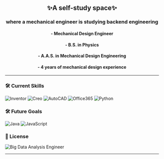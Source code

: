 <h2 align = "center">✨A self-study space✨</h2>
<h3 align = "center">where a mechanical engineer is studying backend engineering</h3>

<h4 align = "center">- Mechanical Design Engineer </h4>
<h4 align = "center">- B.S. in Physics </h4>
<h4 align = "center">- A.A.S. in Mechanical Design Engineering </h4>
<h4 align = "center">- 4 years of mechanical design experience </h4>

<hr>


<h3>🛠️ Current Skills</h3>
<p>
  <img src="https://img.shields.io/badge/Inventor-Orange?style=for-the-badge&logo=autodesk&logoColor=white" alt="Inventor"/>
  <img src="https://img.shields.io/badge/Creo-00599C?style=for-the-badge&logo=creo&logoColor=white" alt="Creo"/>
  <img src="https://img.shields.io/badge/AutoCAD-E2231A?style=for-the-badge&logo=autodesk&logoColor=white" alt="AutoCAD"/>
  <img src="https://img.shields.io/badge/Office365-D83B01?style=for-the-badge&logo=microsoftoffice&logoColor=white" alt="Office365"/>
  <img src="https://img.shields.io/badge/Python-3776AB?style=for-the-badge&logo=python&logoColor=white" alt="Python"/>
</p>

<h3>🛠️ Future Goals</h3>
<p>
  <img src="https://img.shields.io/badge/Java-ED8B00?style=for-the-badge&logo=openjdk&logoColor=white" alt="Java"/>
  <img src="https://img.shields.io/badge/JavaScript-F7DF1E?style=for-the-badge&logo=javascript&logoColor=black" alt="JavaScript"/>
</p>

<h3>📃 License</h3>
<p>
  <img src="https://img.shields.io/badge/Big%20Data%20Analysis%20Engineer-Korea-FFFFFF?style=for-the-badge&logo=databricks&logoColor=black" alt="Big Data Analysis Engineer"/>
</p>

<hr>
